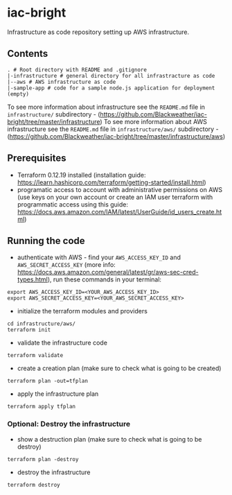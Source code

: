 # iac-bright
Infrastructure as code repository setting up AWS infrastructure.

## Contents
```
. # Root directory with README and .gitignore
|-infrastructure # general directory for all infrastracture as code
|--aws # AWS infrastructure as code
|-sample-app # code for a sample node.js application for deployment (empty)
```

To see more information about infrastructure see the `README.md` file in `infrastructure/` subdirectory - (https://github.com/Blackweather/iac-bright/tree/master/infrastructure)
To see more information about AWS infrastructure see the `README.md` file in `infrastructure/aws/` subdirectory - (https://github.com/Blackweather/iac-bright/tree/master/infrastructure/aws)

## Prerequisites
- Terraform 0.12.19 installed (installation guide: https://learn.hashicorp.com/terraform/getting-started/install.html)
- programatic access to account with administrative permissions on AWS (use keys on your own account or create an IAM user terraform with programmatic access using this guide: https://docs.aws.amazon.com/IAM/latest/UserGuide/id_users_create.html)

## Running the code
- authenticate with AWS - find your `AWS_ACCESS_KEY_ID` and `AWS_SECRET_ACCESS_KEY` (more info: https://docs.aws.amazon.com/general/latest/gr/aws-sec-cred-types.html), run these commands in your terminal:
```
export AWS_ACCESS_KEY_ID=<YOUR_AWS_ACCESS_KEY_ID>
export AWS_SECRET_ACCESS_KEY=<YOUR_AWS_SECRET_ACCESS_KEY>
```
- initialize the terraform modules and providers
```
cd infrastructure/aws/
terraform init
```
- validate the infrastructure code
```
terraform validate
```
- create a creation plan (make sure to check what is going to be created)
```
terraform plan -out=tfplan
```
- apply the infrastructure plan
```
terraform apply tfplan
```

### Optional: Destroy the infrastructure
- show a destruction plan (make sure to check what is going to be destroy)
```
terraform plan -destroy
```
- destroy the infrastructure
```
terraform destroy
```